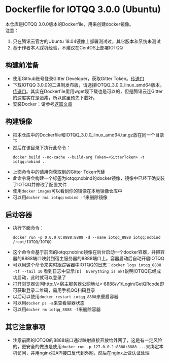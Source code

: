# Dockerfile for IOTQQ 3.0.0 (Ubuntu)
本仓库是IOTQQ 3.0.0版本的Dockerfile，用来创建docker镜像。<br/>
注意：
1. 只在腾讯云官方的Ubuntu 18.04镜像上部署测试过，其它版本和系统未测试
2. 基于作者本人踩坑经验，不建议在CentOS上部署IOTQQ

## 构建前准备
* 使用Github账号登录Gitter Developer，获取Gitter Token。[传送门](https://developer.gitter.im/apps)
* 下载IOTQQ 3.0.0的二进制发布版，请选择IOTQQ_3.0.0_linux_amd64版本。[传送门](https://gitter.im/IOTQQTalk/IOTQQ)。其实在Dockerfile里用wget现下载也是可以的，但是腾讯云连Gitter的速度实在是蛋疼，所以这里预先下载好。
* 安装Docker：请参考[这篇文章](https://www.jianshu.com/p/80e3fd18a17e)

## 构建镜像
* 把本仓库中的Dockerfile和IOTQQ_3.0.0_linux_amd64.tar.gz放在同一个目录下
* 然后在该目录下执行此命令：
  ```shell
  docker build --no-cache --build-arg Token=<GitterToken> -t iotqq:nobind .
  ```
* 上面命令中的<GitterToken>请用你获取到的Gitter Token代替
* 此命令将会构建一个标签为iotqq:nobind的docker镜像，镜像中已经正确安装了IOTQQ并修改了配置文件
* 使用`docker images`可以看到你的镜像在本地镜像仓库中
* 可以用`docker rmi iotqq:nobind -f`来删除镜像

## 启动容器
* 执行下面命令：
  ```shell
  docker run -p 0.0.0.0:8888:8888 -d --name iotqq_8888 iotqq:nobind /root/IOTQQ/IOTQQ
  ```
* 这个命令会基于前面的iotqq:nobind镜像在后台启动一个docker容器，并把容器的8888端口映射到宿主服务器的8888端口上。容器启动后自动开启IOTQQ
* 可以用这个命令来实时跟踪容器中IOTQQ的日志：`docker logs iotqq_8888 -tf --tail 10`
  看到日志中显示`[D]  Everything is ok!`说明IOTQQ已经成功启动，此时就可以登录了
* 打开浏览器访问http://<宿主服务器公网地址>:8888/v1/Login/GetQRcode即可获取登录二维码，需用手机QQ扫码登录
* 以后可以使用`docker restart iotqq_8888`来重启容器
* 可以用`docker ps -a`来查看容器状态
* 可以用`docker rm iotqq_8888 -f`来删除容器

## 其它注意事项
* 注意前面的IOTQQ的8888端口通过映射直接开放给外网了，这是有一定风险的，更安全的做法是使用`docker run -p 127.0.0.1:8888:8888 ...`来绑定本机访问，并用nginx把API接口反代到外网，然后在nginx上做认证处理

